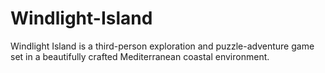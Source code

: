 # Windlight-Island
Windlight Island is a third-person exploration and puzzle-adventure game set in a beautifully crafted Mediterranean coastal environment.
